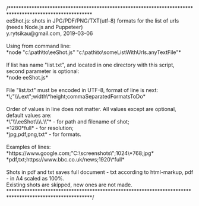 <addr>
/********************************************************************************************************
<br>eeShot.js: shots in JPG/PDF/PNG/TXT(utf-8) formats for the list of urls (needs Node.js and Puppeteer)
<br>y.rytsikau@gmail.com, 2019-03-06
<br>
<br>Using from command line:
<br>*node "c:\path\to\eeShot.js" "c:\path\to\someListWithUrls.anyTextFile"*
<br>
<br>If list has name "list.txt", and located in one directory with this script, second parameter is optional:
<br>*node eeShot.js*
<br>
<br>File "list.txt" must be encoded in UTF-8, format of line is next:
<br>*\<url\>;"\<path\>\<to\>\<shotFile\>.ext";width\*height;commaSeparatedFormatsToDo*
<br>
<br>Order of values in line does not matter. All values except <url> are optional, default values are:
<br>*\"\<thisScriptDir\>\\eeShot\\\<flatUrl\>\.\<ext\>\"* - for path and filename of shot;
<br>*1280*full* - for resolution;
<br>*jpg,pdf,png,txt* - for formats.
<br>
<br>Examples of lines:
<br>*https://www.google.com;"C:\screenshots\";1024\*768;jpg*
<br>*pdf,txt;https://www.bbc.co.uk/news;1920\*full*
<br>
<br>Shots in pdf and txt saves full document - txt according to html-markup, pdf - in A4 scaled as 100%.
<br>Existing shots are skipped, new ones are not made.
********************************************************************************************************/
</addr>
